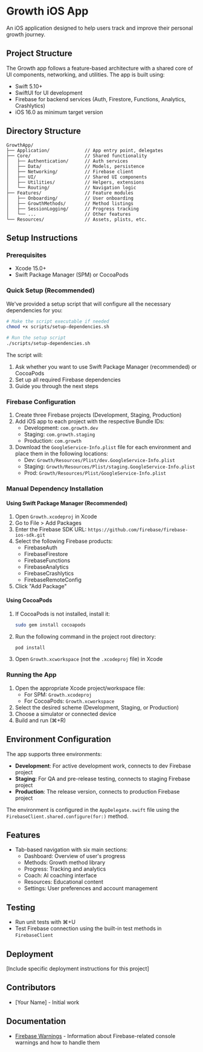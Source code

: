 # Growth iOS App

An iOS application designed to help users track and improve their personal growth journey.

## Project Structure

The Growth app follows a feature-based architecture with a shared core of UI components, networking, and utilities. The app is built using:

- Swift 5.10+
- SwiftUI for UI development
- Firebase for backend services (Auth, Firestore, Functions, Analytics, Crashlytics)
- iOS 16.0 as minimum target version

## Directory Structure

```
GrowthApp/
├── Application/             // App entry point, delegates
├── Core/                    // Shared functionality
│   ├── Authentication/      // Auth services
│   ├── Data/                // Models, persistence
│   ├── Networking/          // Firebase client
│   ├── UI/                  // Shared UI components
│   ├── Utilities/           // Helpers, extensions
│   └── Routing/             // Navigation logic
├── Features/                // Feature modules
│   ├── Onboarding/          // User onboarding
│   ├── GrowthMethods/       // Method listings
│   ├── SessionLogging/      // Progress tracking
│   └── ...                  // Other features
└── Resources/               // Assets, plists, etc.
```

## Setup Instructions

### Prerequisites

- Xcode 15.0+
- Swift Package Manager (SPM) or CocoaPods

### Quick Setup (Recommended)

We've provided a setup script that will configure all the necessary dependencies for you:

```bash
# Make the script executable if needed
chmod +x scripts/setup-dependencies.sh

# Run the setup script
./scripts/setup-dependencies.sh
```

The script will:
1. Ask whether you want to use Swift Package Manager (recommended) or CocoaPods
2. Set up all required Firebase dependencies
3. Guide you through the next steps

### Firebase Configuration

1. Create three Firebase projects (Development, Staging, Production)
2. Add iOS app to each project with the respective Bundle IDs:
   - Development: `com.growth.dev`
   - Staging: `com.growth.staging`
   - Production: `com.growth`
3. Download the `GoogleService-Info.plist` file for each environment and place them in the following locations:
   - Dev: `Growth/Resources/Plist/dev.GoogleService-Info.plist`
   - Staging: `Growth/Resources/Plist/staging.GoogleService-Info.plist`
   - Prod: `Growth/Resources/Plist/GoogleService-Info.plist`

### Manual Dependency Installation

#### Using Swift Package Manager (Recommended)

1. Open `Growth.xcodeproj` in Xcode
2. Go to File > Add Packages
3. Enter the Firebase SDK URL: `https://github.com/firebase/firebase-ios-sdk.git`
4. Select the following Firebase products:
   - FirebaseAuth
   - FirebaseFirestore
   - FirebaseFunctions
   - FirebaseAnalytics
   - FirebaseCrashlytics
   - FirebaseRemoteConfig
5. Click "Add Package"

#### Using CocoaPods

1. If CocoaPods is not installed, install it:
   ```bash
   sudo gem install cocoapods
   ```

2. Run the following command in the project root directory:
   ```bash
   pod install
   ```

3. Open `Growth.xcworkspace` (not the `.xcodeproj` file) in Xcode

### Running the App

1. Open the appropriate Xcode project/workspace file:
   - For SPM: `Growth.xcodeproj`
   - For CocoaPods: `Growth.xcworkspace`
2. Select the desired scheme (Development, Staging, or Production)
3. Choose a simulator or connected device
4. Build and run (⌘+R)

## Environment Configuration

The app supports three environments:

- **Development**: For active development work, connects to dev Firebase project
- **Staging**: For QA and pre-release testing, connects to staging Firebase project
- **Production**: The release version, connects to production Firebase project

The environment is configured in the `AppDelegate.swift` file using the `FirebaseClient.shared.configure(for:)` method.

## Features

- Tab-based navigation with six main sections:
  - Dashboard: Overview of user's progress
  - Methods: Growth method library
  - Progress: Tracking and analytics
  - Coach: AI coaching interface
  - Resources: Educational content
  - Settings: User preferences and account management

## Testing

- Run unit tests with ⌘+U
- Test Firebase connection using the built-in test methods in `FirebaseClient`

## Deployment

[Include specific deployment instructions for this project]

## Contributors

- [Your Name] - Initial work

## Documentation

- [Firebase Warnings](docs/firebase/warnings.md) - Information about Firebase-related console warnings and how to handle them 